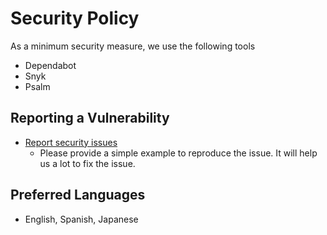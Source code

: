 # Security Policy

As a minimum security measure, we use the following tools

- Dependabot
- Snyk
- Psalm

## Reporting a Vulnerability

- [Report security issues](https://github.com/KEINOS/parsedown-extension_table-of-contents/issues)
  - Please provide a simple example to reproduce the issue. It will help us a lot to fix the issue.

## Preferred Languages

- English, Spanish, Japanese
